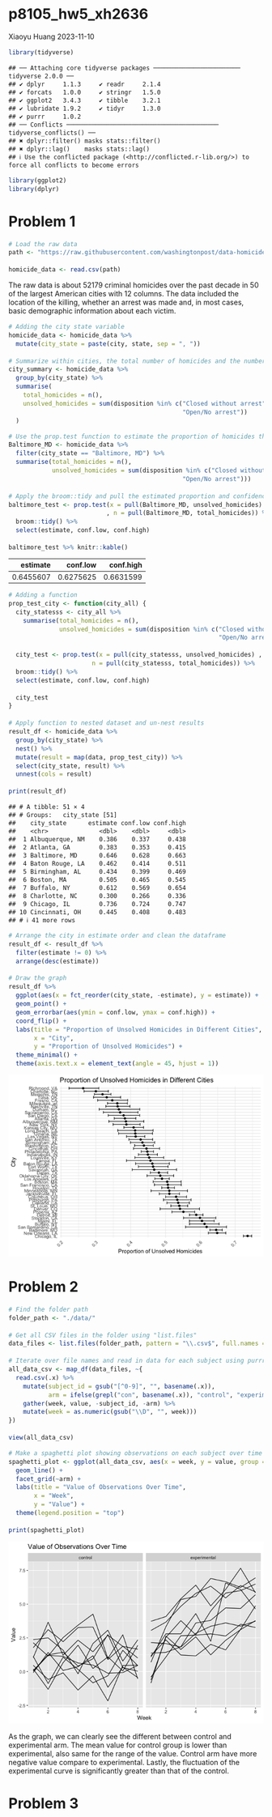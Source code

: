 p8105_hw5_xh2636
================
Xiaoyu Huang
2023-11-10

``` r
library(tidyverse)
```

    ## ── Attaching core tidyverse packages ──────────────────────── tidyverse 2.0.0 ──
    ## ✔ dplyr     1.1.3     ✔ readr     2.1.4
    ## ✔ forcats   1.0.0     ✔ stringr   1.5.0
    ## ✔ ggplot2   3.4.3     ✔ tibble    3.2.1
    ## ✔ lubridate 1.9.2     ✔ tidyr     1.3.0
    ## ✔ purrr     1.0.2     
    ## ── Conflicts ────────────────────────────────────────── tidyverse_conflicts() ──
    ## ✖ dplyr::filter() masks stats::filter()
    ## ✖ dplyr::lag()    masks stats::lag()
    ## ℹ Use the conflicted package (<http://conflicted.r-lib.org/>) to force all conflicts to become errors

``` r
library(ggplot2)
library(dplyr)
```

# Problem 1

``` r
# Load the raw data
path <- "https://raw.githubusercontent.com/washingtonpost/data-homicides/master/homicide-data.csv"

homicide_data <- read.csv(path)
```

The raw data is about 52179 criminal homicides over the past decade in
50 of the largest American cities with 12 columns. The data included the
location of the killing, whether an arrest was made and, in most cases,
basic demographic information about each victim.

``` r
# Adding the city state variable
homicide_data <- homicide_data %>%
  mutate(city_state = paste(city, state, sep = ", "))

# Summarize within cities, the total number of homicides and the number of unsolved homicides
city_summary <- homicide_data %>%
  group_by(city_state) %>%
  summarise(
    total_homicides = n(),
    unsolved_homicides = sum(disposition %in% c("Closed without arrest", 
                                                "Open/No arrest"))
  )
```

``` r
# Use the prop.test function to estimate the proportion of homicides that are unsolved
Baltimore_MD <- homicide_data %>%
  filter(city_state == "Baltimore, MD") %>%
  summarise(total_homicides = n(),
            unsolved_homicides = sum(disposition %in% c("Closed without arrest", 
                                                "Open/No arrest")))

# Apply the broom::tidy and pull the estimated proportion and confidence intervals
baltimore_test <- prop.test(x = pull(Baltimore_MD, unsolved_homicides)
                           , n = pull(Baltimore_MD, total_homicides)) %>%
  broom::tidy() %>%
  select(estimate, conf.low, conf.high)

baltimore_test %>% knitr::kable()
```

|  estimate |  conf.low | conf.high |
|----------:|----------:|----------:|
| 0.6455607 | 0.6275625 | 0.6631599 |

``` r
# Adding a function
prop_test_city <- function(city_all) {
  city_statesss <- city_all %>%
    summarise(total_homicides = n(), 
              unsolved_homicides = sum(disposition %in% c("Closed without arrest", 
                                                          "Open/No arrest")))

  city_test <- prop.test(x = pull(city_statesss, unsolved_homicides) , 
                       n = pull(city_statesss, total_homicides)) %>%
  broom::tidy() %>%
  select(estimate, conf.low, conf.high)
  
  city_test
}

# Apply function to nested dataset and un-nest results
result_df <- homicide_data %>%
  group_by(city_state) %>%
  nest() %>%
  mutate(result = map(data, prop_test_city)) %>%
  select(city_state, result) %>%
  unnest(cols = result)

print(result_df)
```

    ## # A tibble: 51 × 4
    ## # Groups:   city_state [51]
    ##    city_state      estimate conf.low conf.high
    ##    <chr>              <dbl>    <dbl>     <dbl>
    ##  1 Albuquerque, NM    0.386    0.337     0.438
    ##  2 Atlanta, GA        0.383    0.353     0.415
    ##  3 Baltimore, MD      0.646    0.628     0.663
    ##  4 Baton Rouge, LA    0.462    0.414     0.511
    ##  5 Birmingham, AL     0.434    0.399     0.469
    ##  6 Boston, MA         0.505    0.465     0.545
    ##  7 Buffalo, NY        0.612    0.569     0.654
    ##  8 Charlotte, NC      0.300    0.266     0.336
    ##  9 Chicago, IL        0.736    0.724     0.747
    ## 10 Cincinnati, OH     0.445    0.408     0.483
    ## # ℹ 41 more rows

``` r
# Arrange the city in estimate order and clean the dataframe
result_df <- result_df %>%
  filter(estimate != 0) %>%
  arrange(desc(estimate))

# Draw the graph
result_df %>%
  ggplot(aes(x = fct_reorder(city_state, -estimate), y = estimate)) +
  geom_point() +
  geom_errorbar(aes(ymin = conf.low, ymax = conf.high)) +
  coord_flip() +
  labs(title = "Proportion of Unsolved Homicides in Different Cities",
       x = "City",
       y = "Proportion of Unsolved Homicides") +
  theme_minimal() +
  theme(axis.text.x = element_text(angle = 45, hjust = 1))
```

![](p8105_hw5_xh2636_files/figure-gfm/unnamed-chunk-7-1.png)<!-- -->

# Problem 2

``` r
# Find the folder path
folder_path <- "./data/"

# Get all CSV files in the folder using "list.files"
data_files <- list.files(folder_path, pattern = "\\.csv$", full.names = TRUE)

# Iterate over file names and read in data for each subject using purrr::map
all_data_csv <- map_df(data_files, ~{
  read.csv(.x) %>%
    mutate(subject_id = gsub("[^0-9]", "", basename(.x)),
           arm = ifelse(grepl("con", basename(.x)), "control", "experimental")) %>%
    gather(week, value, -subject_id, -arm) %>%
    mutate(week = as.numeric(gsub("\\D", "", week)))
})

view(all_data_csv)
```

``` r
# Make a spaghetti plot showing observations on each subject over time
spaghetti_plot <- ggplot(all_data_csv, aes(x = week, y = value, group = subject_id)) +
  geom_line() +
  facet_grid(~arm) +
  labs(title = "Value of Observations Over Time",
       x = "Week",
       y = "Value") +
  theme(legend.position = "top")

print(spaghetti_plot)
```

![](p8105_hw5_xh2636_files/figure-gfm/unnamed-chunk-9-1.png)<!-- -->

As the graph, we can clearly see the different between control and
experimental arm. The mean value for control group is lower than
experimental, also same for the range of the value. Control arm have
more negative value compare to experimental. Lastly, the fluctuation of
the experimental curve is significantly greater than that of the
control.

# Problem 3
